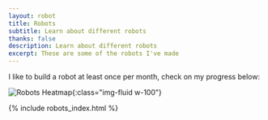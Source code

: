 ```yaml
---
layout: robot
title: Robots
subtitle: Learn about different robots
thanks: false
description: Learn about different robots
excerpt: These are some of the robots I've made
---
```


I like to build a robot at least once per month, check on my progress below:

![Robots Heatmap](/assets/img/robotheatmap.png){:class="img-fluid w-100"}

{% include robots_index.html %}
